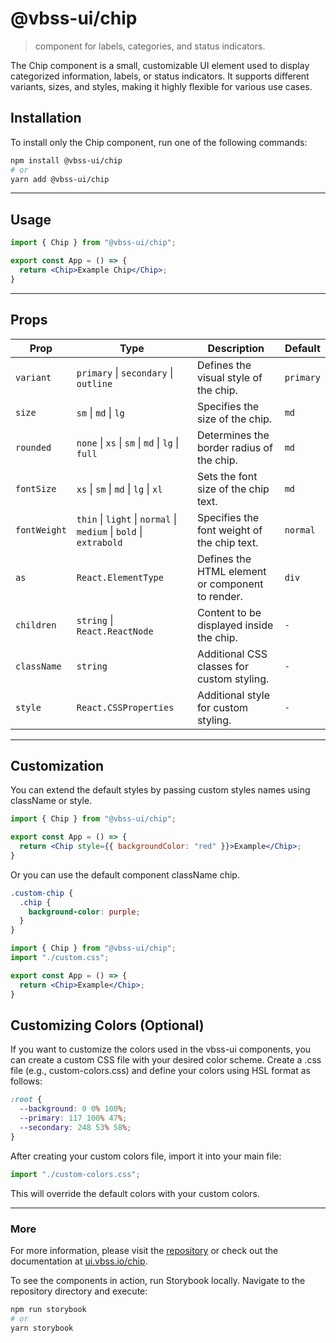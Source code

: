 # @vbss-ui/chip

> component for labels, categories, and status indicators.

The Chip component is a small, customizable UI element used to display categorized information, labels, or status indicators. It supports different variants, sizes, and styles, making it highly flexible for various use cases.

## **Installation**

To install only the Chip component, run one of the following commands:

```bash
npm install @vbss-ui/chip
# or
yarn add @vbss-ui/chip
```

---

## **Usage**

```jsx
import { Chip } from "@vbss-ui/chip";

export const App = () => {
  return <Chip>Example Chip</Chip>;
}
```

---

## **Props**

| Prop         | Type                                                               | Description                                      | Default   |
|--------------|--------------------------------------------------------------------|--------------------------------------------------|-----------|
| `variant`    | `primary` \| `secondary` \| `outline`                              | Defines the visual style of the chip.            | `primary` |
| `size`       | `sm` \| `md` \| `lg`                                               | Specifies the size of the chip.                  | `md`      |
| `rounded`    | `none` \| `xs` \| `sm` \| `md` \| `lg` \| `full`                   | Determines the border radius of the chip.        | `md`      |
| `fontSize`   | `xs` \| `sm` \| `md` \| `lg` \| `xl`                               | Sets the font size of the chip text.             | `md`      |
| `fontWeight` | `thin` \| `light` \| `normal` \| `medium` \| `bold` \| `extrabold` | Specifies the font weight of the chip text.      | `normal`  |
| `as`         | `React.ElementType`                                                | Defines the HTML element or component to render. | `div`     |
| `children`   | `string` \| `React.ReactNode`                                      | Content to be displayed inside the chip.         | `-`       |
| `className`  | `string`                                                           | Additional CSS classes for custom styling.       | `-`       |
| `style`      | `React.CSSProperties`                                              | Additional style for custom styling.             | `-`       |

---

## **Customization**

You can extend the default styles by passing custom styles names using className or style.

```jsx
import { Chip } from "@vbss-ui/chip";

export const App = () => {
  return <Chip style={{ backgroundColor: "red" }}>Example</Chip>;
}
```

Or you can use the default component className chip.

```css
.custom-chip {
  .chip {
    background-color: purple;
  }
}
```

```jsx
import { Chip } from "@vbss-ui/chip";
import "./custom.css";

export const App = () => {
  return <Chip>Example</Chip>;
}
```

## **Customizing Colors (Optional)**

If you want to customize the colors used in the vbss-ui components, you can create a custom CSS file with your desired color scheme. Create a .css file (e.g., custom-colors.css) and define your colors using HSL format as follows:

```css
:root {
  --background: 0 0% 100%;
  --primary: 117 100% 47%;
  --secondary: 248 53% 58%;
}
```

After creating your custom colors file, import it into your main file:

```js
import "./custom-colors.css";
```

This will override the default colors with your custom colors.

---

### **More**

For more information, please visit the [repository](https://github.com/vbss-io/vbss-ui) or check out the documentation at [ui.vbss.io/chip](https://ui.vbss.io/chip).  

To see the components in action, run Storybook locally. Navigate to the repository directory and execute:  

```bash
npm run storybook
# or
yarn storybook
```
